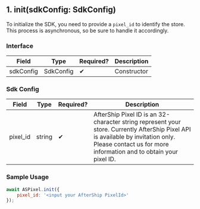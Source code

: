 ## 1. init(sdkConfig: SdkConfig)

To initialize the SDK, you need to provide a `pixel_id` to identify the store. This process is asynchronous, so be sure to handle it accordingly.

### Interface

| Field | Type | Required? | Description |
| --- | --- | --- | --- |
| sdkConfig | SdkConfig | ✔ | Constructor |

### Sdk Config

| Field | Type | Required? | Description |
| --- | --- | --- | --- |
| pixel_id | string | ✔ | AfterShip Pixel ID is an 32-character string represent your store. Currently AfterShip Pixel API is available by invitation only. Please contact us for more information and to obtain your pixel ID. |

### Sample Usage

```jsx
await ASPixel.init({
	pixel_id: '<input your AfterShip PixelId>'
});
```